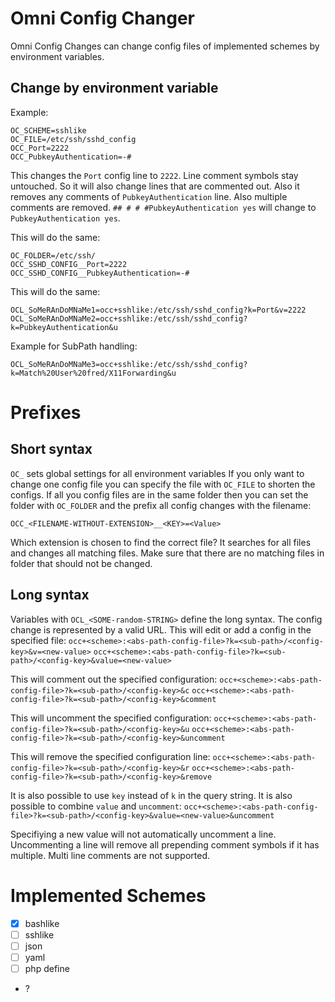# Omni Config Changer

Omni Config Changes can change config files of implemented schemes by environment variables.

## Change by environment variable

Example:
```
OC_SCHEME=sshlike
OC_FILE=/etc/ssh/sshd_config
OCC_Port=2222
OCC_PubkeyAuthentication=-#
```
This changes the `Port` config line to `2222`. Line comment symbols stay untouched. So it will also change lines that are commented out.
Also it removes any comments of `PubkeyAuthentication` line. Also multiple comments are removed.
`## # # #PubkeyAuthentication yes` will change to `PubkeyAuthentication yes`.

This will do the same:
```
OC_FOLDER=/etc/ssh/
OCC_SSHD_CONFIG__Port=2222
OCC_SSHD_CONFIG__PubkeyAuthentication=-#
```

This will do the same:
```
OCL_SoMeRAnDoMNaMe1=occ+sshlike:/etc/ssh/sshd_config?k=Port&v=2222
OCL_SoMeRAnDoMNaMe2=occ+sshlike:/etc/ssh/sshd_config?k=PubkeyAuthentication&u
```

Example for SubPath handling:
```
OCL_SoMeRAnDoMNaMe3=occ+sshlike:/etc/ssh/sshd_config?k=Match%20User%20fred/X11Forwarding&u
```

# Prefixes

## Short syntax

`OC_` sets global settings for all environment variables
If you only want to change one config file you can specify the file with `OC_FILE` to shorten the configs.
If all you config files are in the same folder then you can set the folder with `OC_FOLDER` and the prefix all config changes with the filename:
```
OCC_<FILENAME-WITHOUT-EXTENSION>__<KEY>=<Value>
```
Which extension is chosen to find the correct file? It searches for all files and changes all matching files.
Make sure that there are no matching files in folder that should not be changed.

## Long syntax

Variables with `OCL_<SOME-random-STRING>` define the long syntax. The config change is represented by a valid URL.
This will edit or add a config in the specified file:
`occ+<scheme>:<abs-path-config-file>?k=<sub-path>/<config-key>&v=<new-value>`
`occ+<scheme>:<abs-path-config-file>?k=<sub-path>/<config-key>&value=<new-value>`

This will comment out the specified configuration:
`occ+<scheme>:<abs-path-config-file>?k=<sub-path>/<config-key>&c`
`occ+<scheme>:<abs-path-config-file>?k=<sub-path>/<config-key>&comment`

This will uncomment the specified configuration:
`occ+<scheme>:<abs-path-config-file>?k=<sub-path>/<config-key>&u`
`occ+<scheme>:<abs-path-config-file>?k=<sub-path>/<config-key>&uncomment`

This will remove the specified configuration line:
`occ+<scheme>:<abs-path-config-file>?k=<sub-path>/<config-key>&r`
`occ+<scheme>:<abs-path-config-file>?k=<sub-path>/<config-key>&remove`

It is also possible to use `key` instead of `k` in the query string.
It is also possible to combine `value` and `uncomment`:
`occ+<scheme>:<abs-path-config-file>?k=<sub-path>/<config-key>&value=<new-value>&uncomment`

Specifiying a new value will not automatically uncomment a line.
Uncommenting a line will remove all prepending comment symbols if it has multiple. Multi line comments are not supported.

# Implemented Schemes

- [x] bashlike
- [ ] sshlike
- [ ] json
- [ ] yaml
- [ ] php define
- ?
